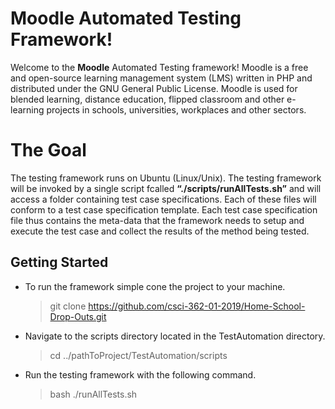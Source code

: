 # Moodle Automated Testing Framework!

Welcome to the **Moodle** Automated Testing framework! Moodle is a free and open-source learning management system (LMS) written in PHP and distributed under the GNU General Public License. Moodle is used for blended learning, distance education, flipped classroom and other e-learning projects in schools, universities, workplaces and other sectors.

# The Goal

The testing framework runs on Ubuntu (Linux/Unix). The testing framework will be invoked by a single script fcalled **“./scripts/runAllTests.sh”** and will access a folder containing test case specifications. Each of these files will conform to a test case specification template. Each test case specification file thus contains the meta-data that the framework needs to setup and execute the test case and collect the results of the method being tested.

## Getting Started

- To run the framework simple cone the project to your machine.

    > git clone https://github.com/csci-362-01-2019/Home-School-Drop-Outs.git


- Navigate to the scripts directory located in the TestAutomation directory.
    > cd ../pathToProject/TestAutomation/scripts

- Run the testing framework with the following command.
    > bash ./runAllTests.sh
